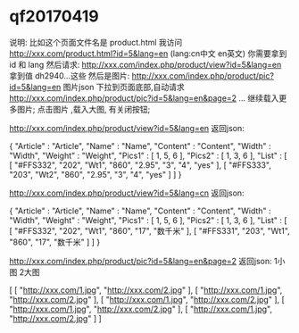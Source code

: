 # qf20170419

说明:
比如这个页面文件名是  product.html 我访问 http://xxx.com/product.html?id=5&lang=en  (lang:cn中文 en英文)
你需要拿到id 和 lang
然后请求:
http://xxx.com/index.php/product/view?id=5&lang=en 拿到值 dh2940...这些
然后是图片:
http://xxx.com/index.php/product/pic?id=5&lang=en 图片json
下拉到页面底部,自动请求 http://xxx.com/index.php/product/pic?id=5&lang=en&page=2 ... 继续载入更多图片;
点击图片 ,载入大图, 有关闭按钮;






http://xxx.com/index.php/product/view?id=5&lang=en 返回json:


{
    "Article" : "Article",
    "Name" : "Name",
    "Content" : "Content",
    "Width" : "Width",
    "Weight" : "Weight",
    "Pics1" : [
        1,
        5,
        6
    ],
    "Pics2" : [
        1,
        3,
        6
    ],
    "List" : [
        [
            "#FFS332",
            "202",
            "Wt1",
            "860",
            "2.95",
            "3",
            "4",
            "yes"
        ],
        [
            "#FFS333",
            "203",
            "Wt2",
            "860",
            "2.95",
            "3",
            "4",
            "yes"
        ]
    ]
}




http://xxx.com/index.php/product/view?id=5&lang=cn 返回json:

{
    "Article" : "Article",
    "Name" : "Name",
    "Content" : "Content",
    "Width" : "Width",
    "Weight" : "Weight",
    "Pics1" : [
        1,
        5,
        6
    ],
    "Pics2" : [
        1,
        3,
        6
    ],
    "List" : [
        [
            "#FFS332",
            "202",
            "Wt1",
            "860",
            "17",
            "数千米"
        ],
        [
            "#FFS331",
            "203",
            "Wt1",
            "860",
            "17",
            "数千米"
        ]
    ]
}


http://xxx.com/index.php/product/pic?id=5&lang=en&page=2 返回json:
1小图  2大图

[
    [
        "http://xxx.com/1.jpg",
        "http://xxx.com/2.jpg"
    ],
    [
        "http://xxx.com/1.jpg",
        "http://xxx.com/2.jpg"
    ],
    [
        "http://xxx.com/1.jpg",
        "http://xxx.com/2.jpg"
    ],
    [
        "http://xxx.com/1.jpg",
        "http://xxx.com/2.jpg"
    ],
    [
        "http://xxx.com/1.jpg",
        "http://xxx.com/2.jpg"
    ]
]